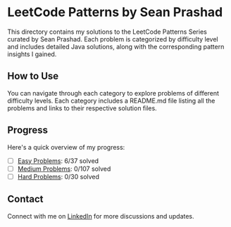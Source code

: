 # LeetCode Patterns by Sean Prashad

This directory contains my solutions to the LeetCode Patterns Series curated by Sean Prashad. Each problem is categorized by difficulty level and includes detailed Java solutions, along with the corresponding pattern insights I gained.

## How to Use

You can navigate through each category to explore problems of different difficulty levels. Each category includes a README.md file listing all the problems and links to their respective solution files.

## Progress

Here's a quick overview of my progress:

- [ ] [Easy Problems](easy/README.md): 6/37 solved
- [ ] [Medium Problems](medium/README.md): 0/107 solved
- [ ] [Hard Problems](hard/README.md): 0/30 solved

## Contact
Connect with me on [LinkedIn](https://www.linkedin.com/in/roshan99/) for more discussions and updates.
